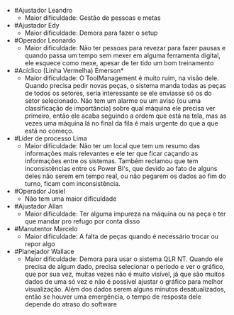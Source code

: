 - #Ajustador Leandro
	- Maior dificuldade: Gestão de pessoas e metas
- #Ajustador Edy
	- Maior dificuldade: Demora para fazer o setup
- #Operador Leonardo
	- Maior dificuldade: Não ter pessoas para revezar para fazer pausas e quando passa um tempo sem mexer em alguma ferramenta digital, ele esquece como mexe, apesar de ter tido um bom treinamento
- #Acíclico (Linha Vermelha) Emerson*
	- Maior dificuldade: O ToolManagement é muito ruim, na visão dele. Quando precisa pedir novas peças, o sistema manda todas as peças de todos os setores, seria interessante se ele enviasse só os do setor selecionado. Não tem um alarme ou um aviso (ou uma classificação de importância) sobre qual máquina ele precisa ver primeiro, então ele acaba seguindo a ordem que está na tela, mas as vezes uma máquina lá no final da fila é mais urgente do que a que está no começo.
- #Líder de processo Lima
	- Maior dificuldade: Não ter um local que tem um resumo das informações mais relevantes e ele ter que ficar caçando as informações entre os sistemas. Também reclamou que tem inconsistências entre os Power BI's, que devido ao fato de alguns deles não serem em tempo real, ou não pegarem os dados ao fim do turno, ficam com inconsistência.
- #Operador Josiel
	- Não tem uma maior dificuldade
- #Ajustador Allan
	- Maior dificuldade: Ter alguma impureza na máquina ou na peça e ter que mandar pro refugo por conta disso
- #Manutentor Marcelo
	- Maior dificuldade: A falta de peças quando é necessário trocar ou repor algo
- #Planejador Wallace
	- Maior dificuldade: Demora para usar o sistema QLR NT. Quando ele precisa de algum dado, precisa selecionar o período e ver o gráfico, que por sua vez, muitas vezes não é muito visível, já que são muitos dados de uma só vez e não é possível ajustar o gráfico para melhor visualização. Além dos dados serem alguns minutos desatualizados, então se houver uma emergência, o tempo de resposta dele depende do atraso do software
